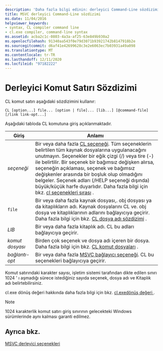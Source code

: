 ```yaml
---
description: 'Daha fazla bilgi edinin: derleyici Command-Line sözdizimi'
title: MSVC derleyici Command-Line sözdizimi
ms.date: 11/04/2016
helpviewer_keywords:
- syntax, CL compiler command line
- cl.exe compiler, command-line syntax
ms.assetid: acba2c1c-0803-4a3a-af25-63e849b930a2
ms.openlocfilehash: 91340aa543f0e79d3071b93921742b8147918b2e
ms.sourcegitcommit: d6af41e42699628c3e2e6063ec7b03931a49a098
ms.translationtype: MT
ms.contentlocale: tr-TR
ms.lasthandoff: 12/11/2020
ms.locfileid: "97182222"
---
```

# <a name="compiler-command-line-syntax"></a>Derleyici Komut Satırı Sözdizimi

CL komut satırı aşağıdaki sözdizimini kullanır:

```
CL [option...] file... [option | file]... [lib...] [@command-file] [/link link-opt...]
```

Aşağıdaki tabloda CL komutuna giriş açıklanmaktadır.

|Giriş|Anlamı|
|-----------|-------------|
|*seçeneği*|Bir veya daha fazla [CL seçeneği](compiler-options.md). Tüm seçeneklerin belirtilen tüm kaynak dosyalarına uygulanacağını unutmayın. Seçenekler bir eğik çizgi (/) veya tire (-) ile belirtilir. Bir seçenek bir bağımsız değişken alırsa, seçeneğin açıklaması, seçenek ve bağımsız değişkenler arasında bir boşluk olup olmadığını belgeler. Seçenek adları (/HELP seçeneği dışında) büyük/küçük harfe duyarlıdır. Daha fazla bilgi için bkz. [cl seçenekleri sırası](order-of-cl-options.md) .|
|`file`|Bir veya daha fazla kaynak dosyası,. obj dosyası ya da kitaplıkların adı. Kaynak dosyalarını CL ve. obj dosya ve kitaplıklarının adlarını bağlayıcıya geçirir. Daha fazla bilgi için bkz. [CL dosya adı sözdizimi](cl-filename-syntax.md) .|
|*LIB*|Bir veya daha fazla kitaplık adı. CL bu adları bağlayıcıya geçirir.|
|*komut dosyası*|Birden çok seçenek ve dosya adı içeren bir dosya. Daha fazla bilgi için bkz. [CL komut dosyaları](cl-command-files.md) .|
|*bağlantı-opt*|Bir veya daha fazla [MSVC bağlayıcı seçeneği](linker-options.md). CL bu seçenekleri bağlayıcıya geçirir.|

Komut satırındaki karakter sayısı, işletim sistemi tarafından dikte edilen sınırı 1024 ' ı aşmadığı sürece istediğiniz sayıda seçenek, dosya adı ve Kitaplık adı belirtebilirsiniz.

cl.exe dönüş değeri hakkında daha fazla bilgi için bkz. [cl.exedönüş değeri ](return-value-of-cl-exe.md) .

> [!NOTE]
> 1024 karakterlik komut satırı giriş sınırının gelecekteki Windows sürümlerinde aynı kalması garanti edilmez.

## <a name="see-also"></a>Ayrıca bkz.

[MSVC derleyici seçenekleri](compiler-options.md)
